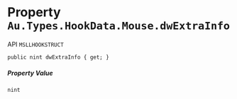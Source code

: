 # Property `Au.Types.HookData.Mouse.dwExtraInfo`

API `MSLLHOOKSTRUCT`

```
public nint dwExtraInfo { get; }
```

##### Property Value

`nint`